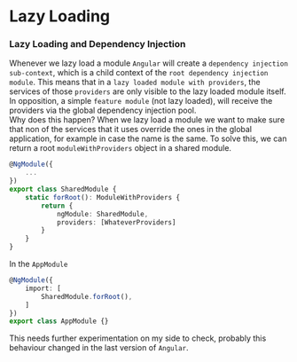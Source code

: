 # Lazy Loading

### Lazy Loading and Dependency Injection
Whenever we lazy load a module `Angular` will create a `dependency injection sub-context`,
which is a child context of the `root dependency injection module`. This means that
in a `lazy loaded module with providers`, the services of those `providers` are only visible
to the lazy loaded module itself. In opposition, a simple `feature module` (not lazy loaded),
will receive the providers via the global dependency injection pool.  
Why does this happen? When we lazy load a module we want to make sure that non of the services that
it uses override the ones in the global application, for example in case the name is the same.
To solve this, we can return a root `moduleWithProviders` object in a shared module.
```typescript
@NgModule({
    ...
})
export class SharedModule {
    static forRoot(): ModuleWithProviders {
        return {
            ngModule: SharedModule,
            providers: [WhateverProviders]
        }
    }
}
``` 
In the `AppModule`
```typescript
@NgModule({
    import: [
        SharedModule.forRoot(),
    ]
})
export class AppModule {}
```
This needs further experimentation on my side to check, probably this behaviour changed in the last
version of `Angular`.
